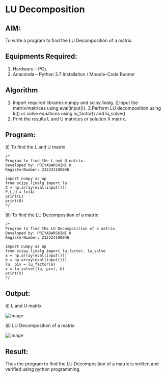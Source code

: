 # LU Decomposition 

## AIM:
To write a program to find the LU Decomposition of a matrix.

## Equipments Required:
1. Hardware – PCs
2. Anaconda – Python 3.7 Installation / Moodle-Code Runner

## Algorithm
1. Import required libraries numpy and scipy.linalg.
2.Input the matrix/matrices using eval(input()). 
3.Perform LU decomposition using lu() or solve equations using lu_factor() and lu_solve(). 
4. Print the results L and U matrices or solution X matrix.

## Program:
(i) To find the L and U matrix
```
/*
Program to find the L and U matrix.
Developed by: PRIYADARSHINI K
RegisterNumber: 212224100046

import numpy as np
from scipy.linalg import lu
A = np.array(eval(input()))
P,L,U = lu(A)
print(L)
print(U)
*/
```
(ii) To find the LU Decomposition of a matrix
```
/*
Program to find the LU Decomposition of a matrix.
Developed by: PRIYADARSHINI K
RegisterNumber: 212224100046

import numpy as np
from scipy.linalg import lu_factor, lu_solve
a = np.array(eval(input()))
b = np.array(eval(input()))
lu, piv = lu_factor(a)
x = lu_solve((lu, piv), b)
print(x)
*/
```

## Output:

(i) L and U matrix

![image](https://github.com/user-attachments/assets/510dfdf4-ef5d-444f-82f9-608a8f0c6953)

(ii) LU Decomposition of a matrix

![image](https://github.com/user-attachments/assets/e7a609e5-5db9-4f1b-9a50-7f29270c3cb2)



## Result:
Thus the program to find the LU Decomposition of a matrix is written and verified using python programming.

